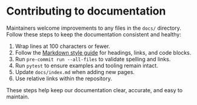 # Contributing to documentation

Maintainers welcome improvements to any files in the `docs/` directory.
Follow these steps to keep the documentation consistent and healthy:

1. Wrap lines at 100 characters or fewer.
2. Follow the [Markdown style guide](styleguides/markdown.md) for headings, links, and code blocks.
3. Run `pre-commit run --all-files` to validate spelling and links.
4. Run `pytest` to ensure examples and tooling remain intact.
5. Update `docs/index.md` when adding new pages.
6. Use relative links within the repository.

These steps help keep our documentation clear, accurate, and easy to maintain.
